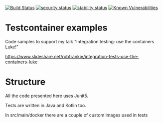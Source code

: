 [![Build Status](https://travis-ci.org/robfrank/testcontainers-examples.svg?branch=master)](https://travis-ci.org/robfrank/testcontainers-examples)
[![security status](https://www.meterian.com/badge/gh/robfrank/testcontainers-examples/security)](https://www.meterian.com/report/gh/robfrank/testcontainers-examples)
[![stability status](https://www.meterian.com/badge/gh/robfrank/testcontainers-examples/stability)](https://www.meterian.com/report/gh/robfrank/testcontainers-examples)
[![Known Vulnerabilities](https://snyk.io//test/github/robfrank/testcontainers-examples/badge.svg?targetFile=pom.xml)](https://snyk.io//test/github/robfrank/testcontainers-examples?targetFile=pom.xml)

# Testcontainer examples

Code samples to support my talk "Integration testing: use the containers Luke!"

https://www.slideshare.net/robfrankie/integration-tests-use-the-containers-luke

# Structure

All the code presented here uses Junit5.

Tests are written in Java and Kotlin too.

In src/main/docker there are a couple of custom images used in tests




